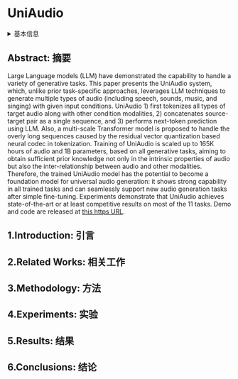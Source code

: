 # UniAudio

<details>
<summary>基本信息</summary>

- 标题: "UniAudio: An Audio Foundation Model Toward Universal Audio Generation"
- 作者: 
  - 01 Dongchao Yang
  - 02 Jinchuan Tian
  - 03 Xu Tan (谭旭)
  - 04 Rongjie Huang
  - 05 Songxiang Liu
  - 06 Xuankai Chang
  - 07 Jiatong Shi
  - 08 Sheng Zhao
  - 09 Jiang Bian (边江)
  - 10 Xixin Wu
  - 11 Zhou Zhao
  - 12 Shinji Watanabe
  - 13 Helen Meng
- 链接: 
  - [ArXiv](https://arxiv.org/abs/2310.00704)
  - [Publication]()
  - [Github](https://github.com/yangdongchao/uniaudio)
  - [Demo](https://github.com/yangdongchao/UniAudio_demo)
- 文件: 
  - [ArXiv] #TODO
  - [Publication] #TODO

</details>

## Abstract: 摘要

Large Language models (LLM) have demonstrated the capability to handle a variety of generative tasks. 
This paper presents the UniAudio system, which, unlike prior task-specific approaches, leverages LLM techniques to generate multiple types of audio (including speech, sounds, music, and singing) with given input conditions. 
UniAudio 1) first tokenizes all types of target audio along with other condition modalities, 2) concatenates source-target pair as a single sequence, and 3) performs next-token prediction using LLM. 
Also, a multi-scale Transformer model is proposed to handle the overly long sequences caused by the residual vector quantization based neural codec in tokenization. 
Training of UniAudio is scaled up to 165K hours of audio and 1B parameters, based on all generative tasks, aiming to obtain sufficient prior knowledge not only in the intrinsic properties of audio but also the inter-relationship between audio and other modalities. 
Therefore, the trained UniAudio model has the potential to become a foundation model for universal audio generation: it shows strong capability in all trained tasks and can seamlessly support new audio generation tasks after simple fine-tuning. 
Experiments demonstrate that UniAudio achieves state-of-the-art or at least competitive results on most of the 11 tasks. 
Demo and code are released at [this https URL](https://github.com/yangdongchao/UniAudio).

## 1.Introduction: 引言

## 2.Related Works: 相关工作

## 3.Methodology: 方法

## 4.Experiments: 实验

## 5.Results: 结果

## 6.Conclusions: 结论
